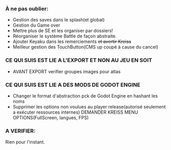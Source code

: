### À ne pas oublier:
* Gestion des saves dans le splash(et global)
* Gestion du Game over
* Mettre plus de SE et les organiser par dossiers!
* Réorganiser le système Battle de façon abstraite.
* Ajouter Keyaku dans les remerciements ~~et avertir Kreiss~~
* Meilleur gestion des TouchButton(CMS up coupé à cause du cancel)

### CE QUI SUIS EST LIE A L'EXPORT ET NON AU JEU EN SOIT

* AVANT EXPORT verifier groupes images pour atlas

### CE QUI SUIS EST LIE A DES MODS DE GODOT ENGINE

* Changer le format d'abstraction pck de Godot Engine en hashant les noms
* Supprimer les options non voulues au player release(autorisé seulement a
  exécuter ressources internes)
DEMANDER KREISS MENU OPTIONS(FullScreen, langues, FPS)


### A VERIFIER:
Rien pour l'instant.
